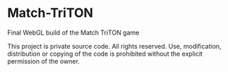 # Match-TriTON
Final WebGL build of the Match TriTON game

This project is private source code.
All rights reserved.
Use, modification, distribution or copying of the code is prohibited without the explicit permission of the owner.
